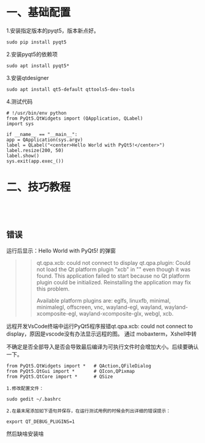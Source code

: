 
# 一、基础配置

1.安装指定版本的pyqt5，版本新点好。

`sudo pip install pyqt5`

2.安装pyqt5的依赖项

`sudo apt install pyqt5*`

3.安装qtdesigner


```
sudo apt install qt5-default qttools5-dev-tools

```

4.测试代码


```
# !/usr/bin/env python
from PyQt5.QtWidgets import (QApplication, QLabel)
import sys

if __name__ == "__main__":
app = QApplication(sys.argv)
label = QLabel("<center>Hello World with PyQt5!</center>")
label.resize(200, 50)
label.show()
sys.exit(app.exec_())
```
# 二、技巧教程

```




```


## 错误
运行后显示：Hello World with PyQt5! 的弹窗

> > qt.qpa.xcb: could not connect to display 
> > qt.qpa.plugin: Could not load the Qt platform plugin "xcb" in "" even though it was found.
> > This application failed to start because no Qt platform plugin could be initialized. Reinstalling the application may fix this problem.
> > 
> > Available platform plugins are: eglfs, linuxfb, minimal, minimalegl, offscreen, vnc, wayland-egl, wayland, wayland-xcomposite-egl, wayland-xcomposite-glx, webgl, xcb.

远程开发VsCode终端中运行PyQt5程序报错qt.qpa.xcb: could not connect to display，原因是vscode没有办法显示远程的图。
通过 mobaxterm，Xshell中转

不确定是否全部导入是否会导致最后编译为可执行文件时会增加大小。后续要确认一下。
```
from PyQt5.QtWidgets import * 	# QAction,QFileDialog
from PyQt5.QtGui import *       # QIcon,QPixmap
from PyQt5.QtCore import *      # QSize
```



```
1.修改配置文件：

sudo gedit ~/.bashrc

2.在最末尾添加如下语句并保存，在运行测试用例的时候会列出详细的错误提示：

export QT_DEBUG_PLUGINS=1
```
然后缺啥安装啥
